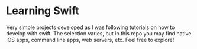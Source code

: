 # Learning Swift
Very simple projects developed as I was following tutorials on how to develop with swift. The selection varies, but in this repo you may find native iOS apps, command line apps, web servers, etc. Feel free to explore!
